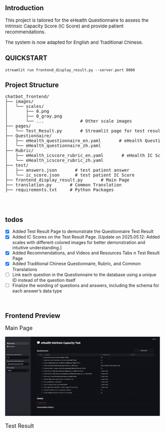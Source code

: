 ## Introduction
<div style="font-size: 15px;">
This project is tailored for the eHealth Questionnaire to assess the Intrinsic Capacity Score (IC Score) and provide patient recommendations.

The system is now adapted for English and Traditional Chinese.
</div>


## QUICKSTART
```
streamlit run frontend_display_result.py --server.port 8080
```

## Project Structure
<div style="font-size: 14px;">
<pre>
chatbot_frontend/  
├── images/  
│   └── scales/  
│       ├── 0.png  
│       ├── 0_gray.png  
│       └── ...              # Other scale images  
├── pages/    
│   └── Test_Result.py       # Streamlit page for test results
├── Questionnaire/    
│   ├── eHealth_questionnaire_en.yaml       # eHealth Questionnaire (Eng)
│   └── eHealth_questionnaire_zh.yaml       
├── Rubric/    
│   ├── eHealth_icscore_rubric_en.yaml       # eHealth IC Score Rubric (Eng)
│   └── eHealth_icscore_rubric_zh.yaml       
├── test/    
│   ├── answers.json       # test patient answer
│   └── ic_score.json      # test patient IC Score
├── frontend_display_result.py       # Main Page
├── translation.py       # Common Translation
├── requirements.txt     # Python Packages

</pre>
</div>

<br>

## todos
- [x] Added Test Result Page to demonstrate the Questionnaire Test Result
- [x] Added IC Scores on the Test Result Page. [Update on 2025.05.12: Added scales with different colored images for better demonstration and intuitive understanding.]
- [x] Added Recommendations, and Videos and Resources Tabs n Test Result Page
- [x] Added Traditional Chinese Questionnaire, Rubric, and Common Translations
- [ ] Link each question in the Questionnaire to the database using a unique ID instead of the question itself
- [ ] Finalize the wording of questions and answers, including the schema for each answer’s data type

<br>



## Frontend Preview
<div style="font-size: 18px;">
Main Page

![preview home page](./assets/preview_homepage.png)


Test Result  
</div>







